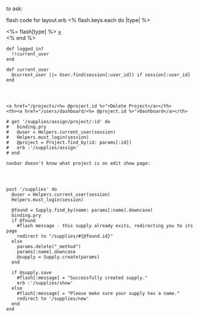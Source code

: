 to ask:


flash code for layout.erb
<% flash.keys.each do |type| %>
<div data-alert class="flash <%= type %> alert-box radius">
  <%= flash[type] %>
  <a href="#" class="close">&times;</a>
</div>
<% end %>


    def logged_in?
      !!current_user
    end

    def current_user
      @current_user ||= User.find(session[:user_id]) if session[:user_id]
    end




    <a href="/projects/<%= @project.id %>">Delete Project</a></th>
    <th><a href="/users/dashboard/<%= @project.id %>">Dashboard</a></th>

    # get '/supplies/assign/project/:id' do
    #   binding.pry
    #   @user = Helpers.current_user(session)
    #   Helpers.must_login(session)
    #   @project = Project.find_by(id: params[:id])
    #   erb :'/supplies/assign'
    # end

    navbar doesn't know what project is on edit show page:




    post '/supplies' do
      @user = Helpers.current_user(session)
      Helpers.must_login(session)

      @found = Supply.find_by(name: params[:name].downcase)
      binding.pry
      if @found
        #flash message - this supply already exits, redirecting you to its page
        redirect to "/supplies/#{@found.id}"
      else
        params.delete("_method")
        params[:name].downcase
        @supply = Supply.create(params)
      end

      if @supply.save
        #flash[:message] = "Successfully created supply."
        erb :'/supplies/show'
      else
        #flash[:message] = "Please make sure your supply has a name."
        redirect to '/supplies/new'
      end
    end
